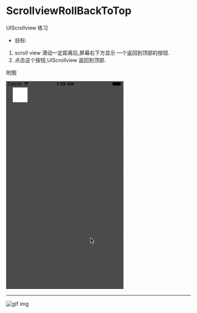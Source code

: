 # ScrollviewRollBackToTop
UIScrollview  练习

- 目标: 

1. scroll view 滑动一定距离后,屏幕右下方显示 一个返回到顶部的按钮.
2. 点击这个按钮,UIScrollview 返回到顶部.


附图

![Alt text](/UIScrollviewDemo.gif?raw=true "Optional Title")

-------

![gif img](http://file.51xianqu.net/iOS/test/UIScrollviewDemo.gif)